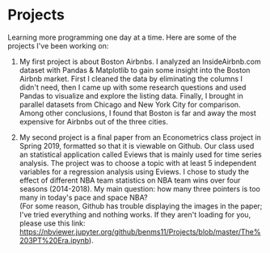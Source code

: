 # Projects
Learning more programming one day at a time. Here are some of the projects I've been working on: 

1) My first project is about Boston Airbnbs. I analyzed an InsideAirbnb.com dataset with Pandas & Matplotlib to gain some insight into the Boston Airbnb market. First I cleaned the data by eliminating the columns I didn't need, then I came up with some research questions and used Pandas to visualize and explore the listing data. Finally, I brought in parallel datasets from Chicago and New York City for comparison. Among other conclusions, I found that Boston is far and away the most expensive for Airbnbs out of the three cities. 

2) My second project is a final paper from an Econometrics class project in Spring 2019, formatted so that it is viewable on Github. Our class used an statistical application called Eviews that is mainly used for time series analysis. The project was to choose a topic with at least 5 independent variables for a regression analysis using Eviews. I chose to study the effect of different NBA team statistics on NBA team wins over four seasons (2014-2018). My main question: how many three pointers is too many in today's pace and space NBA?  
(For some reason, Github has trouble displaying the images in the paper; I've tried everything and nothing works. If they aren't loading for you, please use this link: https://nbviewer.jupyter.org/github/benms11/Projects/blob/master/The%203PT%20Era.ipynb). 
